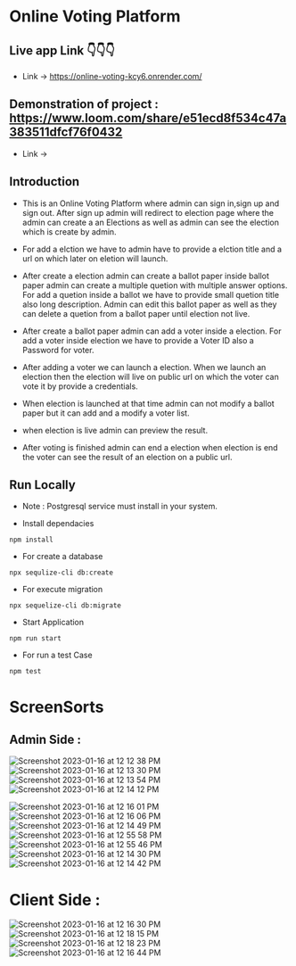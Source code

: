 # Online Voting Platform

## Live app Link :point_down::point_down::point_down:

- Link -> https://online-voting-kcy6.onrender.com/

## Demonstration of project : https://www.loom.com/share/e51ecd8f534c47a383511dfcf76f0432

- Link -> 

## Introduction

- This is an Online Voting Platform where admin can sign in,sign up and sign out. After sign up admin will redirect to election page where the admin can create a an Elections as well as admin can see the election which is create by admin.

- For add a elction we have to admin have to provide a elction title and a url on which later on eletion will launch.

- After create a election admin can create a ballot paper inside ballot paper admin can create a multiple quetion with multiple answer options. For add a quetion inside a ballot we have to provide small quetion title also long description. Admin can edit this ballot paper as well as they can delete a quetion from a ballot paper until election not live.

- After create a ballot paper admin can add a voter inside a election. For add a voter inside election we have to provide a Voter ID also a Password for voter.

- After adding a voter we can launch a election. When we launch an election then the election will live on public url on which the voter can vote it by provide a credentials.

- When election is launched at that time admin can not modify a ballot paper but it can add and a modify a voter list.

- when election is live admin can preview the result.

- After voting is finished admin can end a election when election is end the voter can see the result of an election on a public url.

## Run Locally

- Note : Postgresql service must install in your system.

- Install dependacies

```
npm install
```

- For create a database

```
npx sequlize-cli db:create
```

- For execute migration

```
npx sequelize-cli db:migrate
```

- Start Application

```
npm run start
```

- For run a test Case

```
npm test
```

# ScreenSorts

## Admin Side :
![Screenshot 2023-01-16 at 12 12 38 PM](https://user-images.githubusercontent.com/103437774/212616881-3b32fe6c-edfb-4e7b-bdae-3e0a50e603e1.png)
![Screenshot 2023-01-16 at 12 13 30 PM](https://user-images.githubusercontent.com/103437774/212616897-e8eccae4-2e31-40ed-b593-f442d4e31b7f.png)
![Screenshot 2023-01-16 at 12 13 54 PM](https://user-images.githubusercontent.com/103437774/212616927-9137c14e-6593-480c-8b87-30b8b8b07885.png)
![Screenshot 2023-01-16 at 12 14 12 PM](https://user-images.githubusercontent.com/103437774/212616950-700dcdb4-c5ad-455c-bd54-286a744a90b4.png)

![Screenshot 2023-01-16 at 12 16 01 PM](https://user-images.githubusercontent.com/103437774/212617009-774a9ab1-7a72-4ca0-aa7c-5f1d1f09fcc5.png)
![Screenshot 2023-01-16 at 12 16 06 PM](https://user-images.githubusercontent.com/103437774/212617118-c604c2b6-23c8-4f68-8c1f-0b3a35e5b7b0.png)
![Screenshot 2023-01-16 at 12 14 49 PM](https://user-images.githubusercontent.com/103437774/212617133-997b76c8-01c4-46d2-a98b-d3e50481f603.png)
![Screenshot 2023-01-16 at 12 55 58 PM](https://user-images.githubusercontent.com/103437774/212621003-0d539bc8-3fe8-4ae6-8b53-c2c13ecfcd58.png)
![Screenshot 2023-01-16 at 12 55 46 PM](https://user-images.githubusercontent.com/103437774/212621023-e938ea75-67eb-483a-8f28-28307c6a66eb.png)
![Screenshot 2023-01-16 at 12 14 30 PM](https://user-images.githubusercontent.com/103437774/212617146-097b7d41-8241-4422-bee6-6aeaaedad3b7.png)
![Screenshot 2023-01-16 at 12 14 42 PM](https://user-images.githubusercontent.com/103437774/212617169-c8d1a7ca-d601-43d7-8f85-2498524b8022.png)

# Client Side :
![Screenshot 2023-01-16 at 12 16 30 PM](https://user-images.githubusercontent.com/103437774/212617955-f7bfeed7-ffa7-44b3-9c35-038817fd0e16.png)
![Screenshot 2023-01-16 at 12 18 15 PM](https://user-images.githubusercontent.com/103437774/212618023-94e8f847-4483-46ab-9564-92c400d67306.png)
![Screenshot 2023-01-16 at 12 18 23 PM](https://user-images.githubusercontent.com/103437774/212618079-0da95483-950d-4924-845a-9b568f6841e0.png)
![Screenshot 2023-01-16 at 12 16 44 PM](https://user-images.githubusercontent.com/103437774/212617969-5050bd76-103e-4e4b-8435-16a43ccaf723.png)



